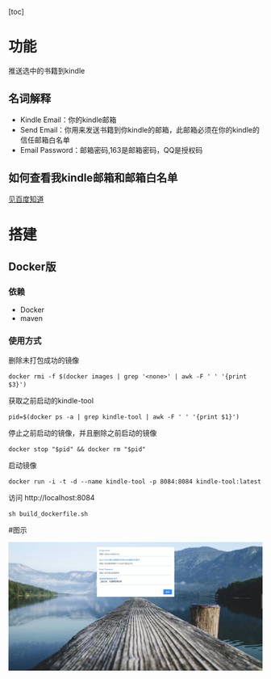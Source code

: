[toc]

# 功能

推送选中的书籍到kindle

## 名词解释

- Kindle Email：你的kindle邮箱
- Send Email：你用来发送书籍到你kindle的邮箱，此邮箱必须在你的kindle的信任邮箱白名单
- Email Password：邮箱密码,163是邮箱密码，QQ是授权码

## 如何查看我kindle邮箱和邮箱白名单

[见百度知道](https://jingyan.baidu.com/article/63acb44a1c968461fcc17eb7.html)

# 搭建

## Docker版

### 依赖

- Docker
- maven

### 使用方式
删除未打包成功的镜像
```shell
docker rmi -f $(docker images | grep '<none>' | awk -F ' ' '{print $3}')
```
获取之前启动的kindle-tool
```shell
pid=$(docker ps -a | grep kindle-tool | awk -F ' ' '{print $1}')
```
停止之前启动的镜像，并且删除之前启动的镜像
```shell
docker stop "$pid" && docker rm "$pid"
```
启动镜像
```shell
docker run -i -t -d --name kindle-tool -p 8084:8084 kindle-tool:latest
```
访问
http://localhost:8084
```
sh build_dockerfile.sh
```



#图示

![image-20191230112546332](./src/main/resources/templates/img/image-20191230112546332.png)
